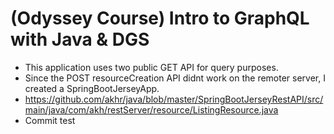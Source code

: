 # (Odyssey Course) Intro to GraphQL with Java & DGS

-   This application uses two public GET API for query purposes.
-   Since the POST resourceCreation API didnt work on the remoter server, I created a SpringBootJerseyApp.
-   https://github.com/akhr/java/blob/master/SpringBootJerseyRestAPI/src/main/java/com/akh/restServer/resource/ListingResource.java
-   Commit test

